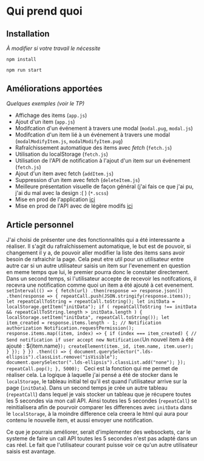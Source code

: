 # Qui prend quoi

## Installation

_À modifier si votre travail le nécessite_

`npm install`

`npm run start`

## Améliorations apportées

_Quelques exemples (voir le TP)_

- Affichage des items (`app.js`)
- Ajout d'un item (`app.js`)
- Modifcation d'un événement à travers une modal (`modal.pug`, `modal.js`)
- Modifcation d'un item lié à un événement à travers une modal (`modalModifyItem.js`, `modalModifyItem.pug`)
- Rafraîchissement automatique des items avec _fetch_ (`fetch.js`)
- Utilisation du localStorage (`fetch.js`)
- Utilisation de l'API de notification à l'ajout d'un item sur un événement (`fetch.js`)
- Ajout d'un item avec fetch (`addItem.js`)
- Suppression d'un item avec fetch (`deleteItem.js`)
- Meilleure présentation visuelle de façon général (j'ai fais ce que j'ai pu, j'ai du mal avec la design :( ) (`*.scss`)
- Mise en prod de l'application [ici](https://quiprendquoi.benjaminadida.fr)
- Mise en prod de l'API avec de légère modifs [ici](https://quiprendquoi-api.benjaminadida.fr)

## Article personnel

J'ai choisi de présenter une des fonctionnalités qui a été interessante a réaliser.
Il s'agit du rafraîchissement automatique, le but est de pouvoir, si changement il y a, de pouvoir aller modifier la liste des items sans avoir besoin de rafraichir la page. Cela peut etre util pour un utilisateur entre autre car si un autre utilisateur saisis un item sur l'evenement en question en meme temps que lui, le premier pourra donc le constater directement. 
Dans un second temps, si l'utilisateur accepte de recevoir les notifcations, il recevra une notification comme quoi un item a été ajouté à cet evenement.
`
setInterval(() => {
	fetch(url)
		.then(response => response.json())
		.then(response => {
			repeatCall.push(JSON.stringify(response.items));
			let repeatCallToString = repeatCall.toString();
			let initData = localStorage.getItem("initData");
			if (
				repeatCallToString !== initData &&
				repeatCallToString.length > initData.length
			) {
				localStorage.setItem("initData", repeatCall.toString());
				let item_created = response.items.length - 1;
				// Notification authorization
				Notification.requestPermission();
				response.items.map((item, index) => {
					if (index === item_created) {
						// Send notification if user accept
						new Notification(`Un nouvel item à été ajouté : ${item.name}`);
						createElement(item._id, item.name, item.user);
					}
				});
			}
		})
		.then(() => {
			document.querySelector(".lds-ellipsis").classList.remove("isVisible");
			document.querySelector(".lds-ellipsis").classList.add("none");
		});
	repeatCall.pop();
}, 5000);
`
Ceci est la fonction qui me permet de réaliser cela. La logique à laquelle j'ai pensé a été de stocker dans le `localStorage`, le tableau initial tel qu'il est quand l'utilisateur arrive sur la page (`initData`). Dans un second temps je crée un autre tableau (`repeatCall`) dans lequel je vais stocker un tableau que je récupere toutes les 5 secondes via mon call API. Ainsi toutes les 5 secondes (`repeatCall`) se reinitialisera afin de pourvoir comparer les differences avec `initData` dans le `localStorage`, à la moindre difference cela creera le html qui aura pour contenu le nouvelle item, et aussi envoyer une notification.

Ce que je pourrais améliorer, serait d'implementer des websockets, car le systeme de faire un call API toutes les 5 secondes n'est pas adapté dans un cas réel.
Le fait que l'utilisateur courant puisse voir ce qu'un autre utilisateur saisis est avantage.



